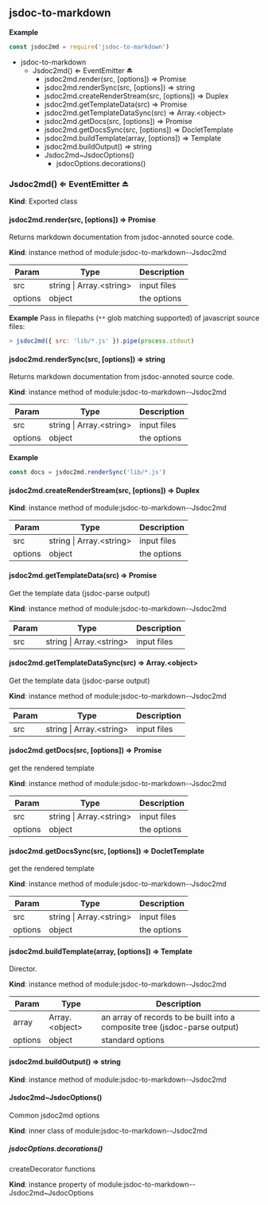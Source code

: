 ## jsdoc-to-markdown
  
**Example**
```js
const jsdoc2md = require('jsdoc-to-markdown')
```

* jsdoc-to-markdown
    * Jsdoc2md() ⇐ EventEmitter ⏏
        * jsdoc2md.render(src, [options]) ⇒ Promise
        * jsdoc2md.renderSync(src, [options]) ⇒ string
        * jsdoc2md.createRenderStream(src, [options]) ⇒ Duplex
        * jsdoc2md.getTemplateData(src) ⇒ Promise
        * jsdoc2md.getTemplateDataSync(src) ⇒ Array.&lt;object&gt;
        * jsdoc2md.getDocs(src, [options]) ⇒ Promise
        * jsdoc2md.getDocsSync(src, [options]) ⇒ DocletTemplate
        * jsdoc2md.buildTemplate(array, [options]) ⇒ Template
        * jsdoc2md.buildOutput() ⇒ string
        * Jsdoc2md~JsdocOptions()
            * jsdocOptions.decorations()


### Jsdoc2md() ⇐ EventEmitter ⏏
**Kind**: Exported class


#### jsdoc2md.render(src, [options]) ⇒ Promise
Returns markdown documentation from jsdoc-annoted source code.

**Kind**: instance method of module:jsdoc-to-markdown--Jsdoc2md  

| Param   | Type                               | Description |
| ------- | ---------------------------------- | ----------- |
| src     | string &#124; Array.&lt;string&gt; | input files |
| options | object                             | the options |


**Example**
Pass in filepaths (`**` glob matching supported) of javascript source files:
```js
> jsdoc2md({ src: 'lib/*.js' }).pipe(process.stdout)
```


#### jsdoc2md.renderSync(src, [options]) ⇒ string
Returns markdown documentation from jsdoc-annoted source code.

**Kind**: instance method of module:jsdoc-to-markdown--Jsdoc2md  

| Param   | Type                               | Description |
| ------- | ---------------------------------- | ----------- |
| src     | string &#124; Array.&lt;string&gt; | input files |
| options | object                             | the options |


**Example**
```js
const docs = jsdoc2md.renderSync('lib/*.js')
```


#### jsdoc2md.createRenderStream(src, [options]) ⇒ Duplex
**Kind**: instance method of module:jsdoc-to-markdown--Jsdoc2md  

| Param   | Type                               | Description |
| ------- | ---------------------------------- | ----------- |
| src     | string &#124; Array.&lt;string&gt; | input files |
| options | object                             | the options |


#### jsdoc2md.getTemplateData(src) ⇒ Promise
Get the template data (jsdoc-parse output)

**Kind**: instance method of module:jsdoc-to-markdown--Jsdoc2md  

| Param | Type                               | Description |
| ----- | ---------------------------------- | ----------- |
| src   | string &#124; Array.&lt;string&gt; | input files |


#### jsdoc2md.getTemplateDataSync(src) ⇒ Array.&lt;object&gt;
Get the template data (jsdoc-parse output)

**Kind**: instance method of module:jsdoc-to-markdown--Jsdoc2md  

| Param | Type                               | Description |
| ----- | ---------------------------------- | ----------- |
| src   | string &#124; Array.&lt;string&gt; | input files |


#### jsdoc2md.getDocs(src, [options]) ⇒ Promise
get the rendered template

**Kind**: instance method of module:jsdoc-to-markdown--Jsdoc2md  

| Param   | Type                               | Description |
| ------- | ---------------------------------- | ----------- |
| src     | string &#124; Array.&lt;string&gt; | input files |
| options | object                             | the options |


#### jsdoc2md.getDocsSync(src, [options]) ⇒ DocletTemplate
get the rendered template

**Kind**: instance method of module:jsdoc-to-markdown--Jsdoc2md  

| Param   | Type                               | Description |
| ------- | ---------------------------------- | ----------- |
| src     | string &#124; Array.&lt;string&gt; | input files |
| options | object                             | the options |


#### jsdoc2md.buildTemplate(array, [options]) ⇒ Template
Director.

**Kind**: instance method of module:jsdoc-to-markdown--Jsdoc2md  

| Param   | Type                 | Description                                                                |
| ------- | -------------------- | -------------------------------------------------------------------------- |
| array   | Array.&lt;object&gt; | an array of records to be built into a composite tree (jsdoc-parse output) |
| options | object               | standard options                                                           |


#### jsdoc2md.buildOutput() ⇒ string
**Kind**: instance method of module:jsdoc-to-markdown--Jsdoc2md


#### Jsdoc2md~JsdocOptions()
Common jsdoc2md options

**Kind**: inner class of module:jsdoc-to-markdown--Jsdoc2md


##### jsdocOptions.decorations()
createDecorator functions

**Kind**: instance property of module:jsdoc-to-markdown--Jsdoc2md~JsdocOptions


